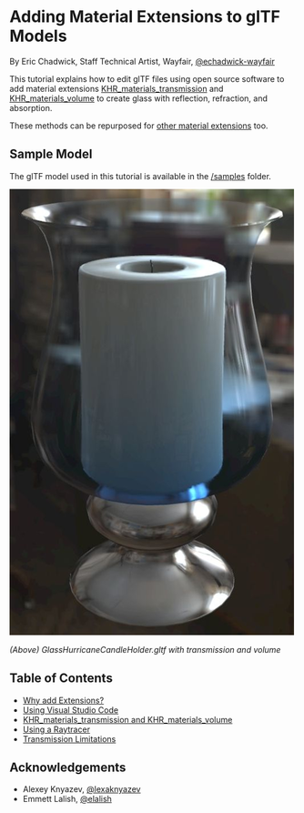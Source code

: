 # Adding Material Extensions to glTF Models #

By Eric Chadwick, Staff Technical Artist, Wayfair, [@echadwick-wayfair](https://github.com/echadwick-wayfair)

This tutorial explains how to edit glTF files using open source software to add material extensions [KHR_materials_transmission](https://github.com/KhronosGroup/glTF/blob/main/extensions/2.0/Khronos/KHR_materials_transmission/README.md) and [KHR_materials_volume](https://github.com/KhronosGroup/glTF/blob/main/extensions/2.0/Khronos/KHR_materials_volume/README.md) to create glass with reflection, refraction, and absorption. 

These methods can be repurposed for [other material extensions](https://github.com/KhronosGroup/glTF/tree/main/extensions#gltf-extension-registry) too.


## Sample Model ##

The glTF model used in this tutorial is available in the [/samples](https://github.com/KhronosGroup/glTF-Tutorials/blob/main/AddingMaterialExtensions/samples/) folder. 

![screenshot of GlassHurricaneCandleHolder.gltf with transmission and volume](images/image20.jpg "screenshot of GlassHurricaneCandleHolder.gltf with transmission and volume")

_(Above) GlassHurricaneCandleHolder.gltf with transmission and volume_


## Table of Contents ##

* [Why add Extensions?](AddingMaterialExtensions_001_WhyAddExtensions.md)
* [Using Visual Studio Code](AddingMaterialExtensions_002_UsingVisualStudioCode.md)
* [KHR_materials_transmission and KHR_materials_volume](AddingMaterialExtensions_003_TransmissionAndVolume.md)
* [Using a Raytracer](AddingMaterialExtensions_004_UsingARaytracer.md)
* [Transmission Limitations](AddingMaterialExtensions_005_TransmissionLimitations.md)


## Acknowledgements ##

- Alexey Knyazev, [@lexaknyazev](https://github.com/lexaknyazev)
- Emmett Lalish, [@elalish](https://github.com/elalish)
